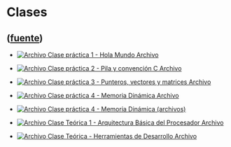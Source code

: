# Clases
([fuente](https://campus.exactas.uba.ar/course/view.php?id=998&section=4))
---
  - [![Archivo](https://campus.exactas.uba.ar/theme/image.php/magazine/core/1462913092/f/pdf) Clase práctica 1 - Hola Mundo Archivo](https://campus.exactas.uba.ar/mod/resource/view.php?id=60318)

  - [![Archivo](https://campus.exactas.uba.ar/theme/image.php/magazine/core/1462913092/f/pdf) Clase práctica 2 - Pila y convención C Archivo](https://campus.exactas.uba.ar/mod/resource/view.php?id=60319)

  - [![Archivo](https://campus.exactas.uba.ar/theme/image.php/magazine/core/1462913092/f/pdf) Clase práctica 3 - Punteros, vectores y matrices Archivo](https://campus.exactas.uba.ar/mod/resource/view.php?id=60321)

  - [![Archivo](https://campus.exactas.uba.ar/theme/image.php/magazine/core/1462913092/f/pdf) Clase práctica 4 - Memoria Dinámica Archivo](https://campus.exactas.uba.ar/mod/resource/view.php?id=60314)

  - [![Archivo](https://campus.exactas.uba.ar/theme/image.php/magazine/core/1462913092/f/archive) Clase práctica 4 - Memoria Dinámica (archivos)](https://campus.exactas.uba.ar/mod/resource/view.php?id=60320)

  - [![Archivo](https://campus.exactas.uba.ar/theme/image.php/magazine/core/1462913092/f/pdf) Clase Teórica 1 - Arquitectura Básica del Procesador Archivo](https://campus.exactas.uba.ar/mod/resource/view.php?id=60335)

  - [![Archivo](https://campus.exactas.uba.ar/theme/image.php/magazine/core/1462913092/f/pdf) Clase Teórica - Herramientas de Desarrollo Archivo](https://campus.exactas.uba.ar/mod/resource/view.php?id=60336)

